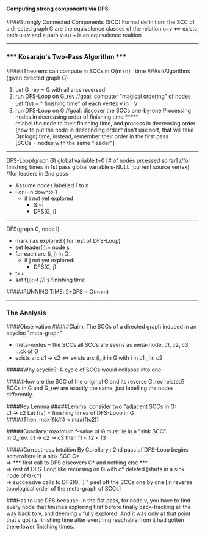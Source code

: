 #### Computing strong components via DFS
####Strongly Connected Components (SCC)
Formal definition: the SCC of a directed graph G are the equivalence classes of the relation u~v <=> exists path u->v and a path v->u
~ is an equivalence realtion

---
###    ***        Kosaraju's Two-Pass Algorithm    ***

#####Theorem: can compute in SCCs in O(m+n） time
#####Algorithm: (given directed graph G)
1. Let G_rev = G with all arcs reversed
2. run DFS-Loop on G_rev    //goal: computer "magical ordering" of nodes   
    Let f(v) = " finishing time" of each vertex v in　V
3. run DFS-Loop on G        //goal: discover the SCCs one-by-one
    Processing nodes in decreasing order of finishing time *****     
    relabel the node to their finishing time, and process in decreasing order (how to put the node in descending order?                     don't use sort, that will take O(nlogn) time, instead, remember their order in the first pass  
    [SCCs = nodes with the same "leader"] 
    
---
DFS-Loop(graph G)
global variable t=0
[# of nodes prcessed so far] //for finishing times in 1st pass
global variable s-NULL
[current source vertex]  //for leaders in 2nd pass
- Assume nodes labelled 1 to n
- For i=n downto 1
  - if i not yet explored
      - S:=i
      - DFS(G, i)
      
---      
DFS(graph G, node i)
- mark i as explored ( for rest of DFS-Loop)
- set leader(i):= node s
- for each arc (i, j) in G:
  - if j not yet explored:
      - DFS(G, j)
- t++
- set f(i):=t //i's finishing time


#####RUNNING TIME: 2*DFS = O(m+n)

---
### The Analysis   
####Observation
#####Claim:
The SCCs of a directed graph induced in an acycloc "meta-graph"
- meta-nodes = the SCCs            all SCCs are seens as meta-node,  c1, c2, c3, ...ck of G    
- exists arc c1 -> c2 <=> exists arc (i, j) in G with i in c1, j in c2  

#####Why acyclic?: 
    A cycle of SCCs would collapse into one

#####How are the SCC of the original G and its reverse G_rev related?
    SCCs in G and G_rev are exactly the same, just labelling the nodes differently.

####Key Lemma
#####Lemma:
    consider two "adjacent SCCs in G:  
    c1 -> c2
    Let f(v) = finishing times of DFS-Loop in G  
#####Then: max{f(c1)} < max{f(c2)}  

#####Corollary: maximum f-value of G must lie in a "sink SCC".   
     In G_rev: c1 -> c2 -> c3   then f1 < f2 < f3


#####Correctness Intuition
    By Corollary : 2nd pass of DFS-Loop begins somewhere in a sink SCC C*  
    =>  *** first call to DFS discovers C* and nothing else ***    
    => rest of DFS-Loop like recursing on G with c* deleted  [starts in a sink node of G-c*]  
    => successive calls to DFS(G, i) " peel off the SCCs one by one [in reverse topological order of the meta-graph of SCCs]

###Has to use DFS because:
    In the fist pass, for node v, you have to find every node that finishes exploring first 
    before finally back-tracking all the way back to v, and deeming v fully explored. 
    And it was only at that point that v got its finishing time after everthing reachable
    from it had gotten there lower finishing times.



